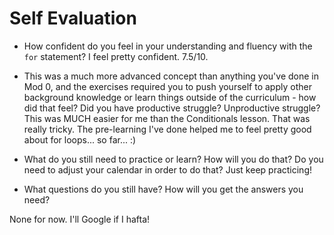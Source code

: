 # Self Evaluation

- How confident do you feel in your understanding and fluency with the `for` statement?
I feel pretty confident. 7.5/10.

- This was a much more advanced concept than anything you've done in Mod 0, and the exercises required you to push yourself to apply other background knowledge or learn things outside of the curriculum - how did that feel? Did you have productive struggle? Unproductive struggle?
This was MUCH easier for me than the Conditionals lesson. That was really tricky. The pre-learning I've done helped me to feel pretty good about for loops... so far... :)

- What do you still need to practice or learn? How will you do that? Do you need to adjust your calendar in order to do that?
Just keep practicing!

- What questions do you still have? How will you get the answers you need?

None for now. I'll Google if I hafta!
